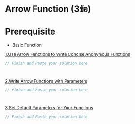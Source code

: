 # Arrow Function (3ข้อ)

# Prerequisite 
- Basic Function



[1.Use Arrow Functions to Write Concise Anonymous Functions](https://www.freecodecamp.org/learn/javascript-algorithms-and-data-structures/es6/use-arrow-functions-to-write-concise-anonymous-functions)
```js
// Finish and Paste your solution here




```
[2.Write Arrow Functions with Parameters](https://www.freecodecamp.org/learn/javascript-algorithms-and-data-structures/es6/write-arrow-functions-with-parameters)
```js
// Finish and Paste your solution here




```
[3.Set Default Parameters for Your Functions](https://www.freecodecamp.org/learn/javascript-algorithms-and-data-structures/es6/set-default-parameters-for-your-functions)
```js
// Finish and Paste your solution here




```

